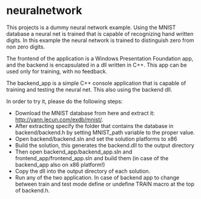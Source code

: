 # neuralnetwork

This projects is a dummy neural network example. Using the MNIST database a neural net is trained that is capable of recognizing hand written digits. In this example the neural network is trained to distinguish zero from non zero digits.

The frontend of the application is a Windows Presentation Foundation app, and the backend is encapsulated in a dll written in C++. This app can be used only for training, with no feedback.

The backend_app is a simple C++ console application that is capable of training and testing the neural net. This also using the backend dll.

In order to try it, please do the following steps:
* Download the MNIST database from here and extract it: http://yann.lecun.com/exdb/mnist/.
* After extracting specify the folder that contains the database in backend/backend.h by setting MNIST_path variable to the proper value.
* Open backend/backend.sln and set the solution platforms to x86
* Build the solution, this generates the backend.dll to the output directory
* Then open backend_app/backend_app.sln and frontend_app/frontend_app.sln and build them (in case of the backend_app also on x86 platform!)
* Copy the dll into the output directory of each solution.
* Run any of the two application. In case of backend app to change between train and test mode define or undefine TRAIN macro at the top of backend.h.
